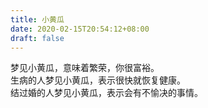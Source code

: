```yaml
---
title: 小黄瓜
date: 2020-02-15T20:54:12+08:00
draft: false
---
```


梦见小黄瓜，意味着繁荣，你很富裕。<br>
生病的人梦见小黄瓜，表示很快就恢复健康。<br>
结过婚的人梦见小黄瓜，表示会有不愉决的事情。<br>
